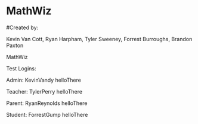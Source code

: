 # MathWiz

#Created by:

Kevin Van Cott, Ryan Harpham, Tyler Sweeney, Forrest Burroughs, Brandon Paxton

MathWiz

Test Logins:

  Admin: KevinVandy helloThere
  
  Teacher: TylerPerry helloThere
  
  Parent: RyanReynolds helloThere
  
  Student: ForrestGump helloThere


